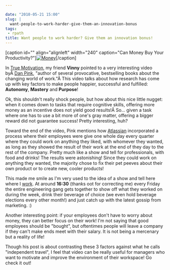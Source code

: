 ```yaml
---

date: "2010-05-21 15:00"
slug: |
  want-people-to-work-harder-give-them-an-innovation-bonus
tags:
 - rpath
title: Want people to work harder? Give them an innovation bonus!
---
```


\[caption id="" align="alignleft" width="240" caption="Can Money Buy
Your
Productivity?"\][![Money](http://bit.ly/MoneyPost)](http://www.flickr.com/photos/carowallis1/4442137934/)\[/caption\]

In [True
Motivation](http://awkward-silence.com/wp/2010/05/true-motivation/), my
friend **Vinny** pointed to a very interesting video byÂ [Dan
Pink](http://www.danpink.com/), "author of several provocative,
bestselling books about the changing world of work."Â This video talks
about how research has come up with key factors to make people happier,
successful and fulfilled: **Autonomy**, **Mastery** and **Purpose**!

Ok, this shouldn't really shock people, but how about this nice little
nugget: when it comes down to tasks that require cognitive skills,
offering more money as an incentive does not yield good results!Â So...
given a task where one has to use a bit more of one's gray matter,
offering a bigger reward did not guarantee success! Pretty interesting,
huh?

Toward the end of the video, Pink mentions how
[Atlassian](http://www.atlassian.com/) incorporated a process where
their employees were give one whole day every quarter where they could
work on anything they liked, with whomever they wanted, as long as they
showed the result of their work at the end of they day to the rest of
the company. Pretty much like a show and tell for professionals, with
food and drinks! The results were astonishing! Since they could work on
anything they wanted, the majority chose to fix their pet peeves about
their own product or to create new, cooler products!

This made me smile as I'm very used to the idea of a show and tell here
where I [work](http://rpath.org). At around **16:30** (thanks oot for
correcting me) every Friday the entire engineering gang gets together to
show off what they worked on during the week, drink their beverage of
choice (we even hold beverage elections every other month!) and just
catch up with the latest gossip from marketing. :)

Another interesting point: if your employees don't have to worry about
money, they can better focus on their work! I'm not saying that good
employees should be "bought", but oftentimes people will leave a company
if they can't make ends meet with their salary. It is not being a
mercenary but a reality of life!

Though his post is about contrasting these 3 factors against what he
calls "independent travel", I feel that video can be really useful for
managers who want to motivate and improve the environment of their
workspace! Go check it out!

